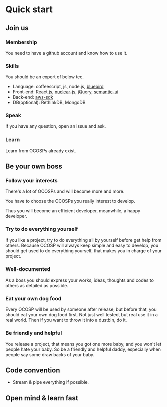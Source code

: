 # Quick start

## Join us

### Membership

You need to have a github account and know how to use it.

### Skills

You should be an expert of below tec.

- Language: coffeescript, js, node.js, [bluebird](https://github.com/petkaantonov/bluebird)
- Front-end: React.js, [nuclear-js](https://github.com/optimizely/nuclear-js), jQuery, [semantic-ui](http://semantic-ui.com/)
- Back-end: [aws-sdk](https://github.com/aws/aws-sdk-js)
- DB(optional): RethinkDB, MongoDB

### Speak

If you have any question, open an issue and ask.

### Learn

Learn from OCOSPs already exist.

## Be your own boss

### Follow your interests

There's a lot of OCOSPs and will become more and more.

You have to choose the OCOSPs you really interest to develop.

Thus you will become an efficient developer, meanwhile, a happy developer.

### Try to do everything yourself

If you like a project, try to do everything all by yourself before get help from others.
Because OCOSP will always keep simple and easy to develop, you should get used to do everything yourself, that makes you in charge of your project.

### Well-documented

As a boss you should express your works, ideas, thoughts and codes to others as detailed as possible.

### Eat your own dog food

Every OCOSP will be used by someone after release, but before that, you should eat your own dog food first.
Not just well tested, but real use it in a real world.
Then if you want to throw it into a dustbin, do it.

### Be friendly and helpful

You release a project, that means you got one more baby, and you won't let people hate your baby.
So be a friendly and helpful daddy, especially when people say some draw backs of your baby.

## Code convention

- Stream & pipe everything if possible.

## Open mind & learn fast

